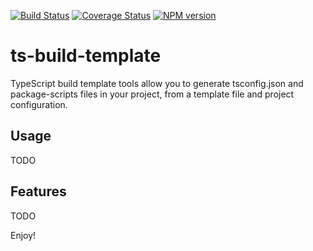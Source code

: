 [![Build Status](https://travis-ci.org/openhoat/@headwood/ts-build-template.svg?branch=master)](https://travis-ci.org/openhoat/@headwood/ts-build-template)
[![Coverage Status](https://coveralls.io/repos/github/openhoat/@headwood/ts-build-template/badge.svg?branch=master)](https://coveralls.io/github/openhoat/@headwood/ts-build-template?branch=master)
[![NPM version](https://badge.fury.io/js/@headwood/ts-build-template.svg)](http://badge.fury.io/js/@headwood/ts-build-template)

# ts-build-template

TypeScript build template tools allow you to generate tsconfig.json and package-scripts files in your project, from a template file and project configuration.

## Usage

TODO

## Features

TODO

Enjoy!
